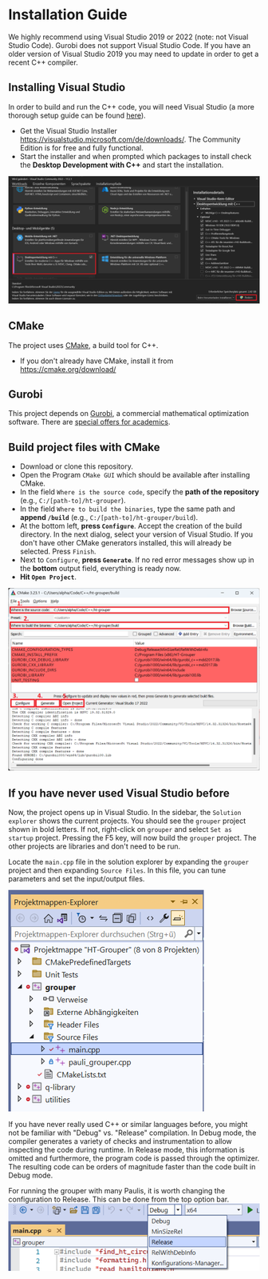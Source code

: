 # Installation Guide



We highly recommend using Visual Studio 2019 or 2022 (note: not Visual Studio Code). Gurobi does not support Visual Studio Code. If you have an older version of Visual Studio 2019 you may need to update in order to get a recent C++ compiler. 

## Installing Visual Studio

In order to build and run the C++ code, you will need Visual Studio (a more thorough setup guide can be found [here](https://learn.microsoft.com/en-us/cpp/build/vscpp-step-0-installation?view=msvc-170)). 

- Get the Visual Studio Installer https://visualstudio.microsoft.com/de/downloads/. The Community Edition is for free and fully functional.
- Start the installer and when prompted which packages to install check the __Desktop Development with C++__ and start the installation. 


![](images/install-desktop-development-with-c%2B%2B.png)

## CMake

The project uses [CMake](https://cmake.org/), a build tool for C++. 

- If you don't already have CMake, install it from https://cmake.org/download/


## Gurobi

This project depends on [Gurobi](https://www.gurobi.com/), a commercial mathematical optimization software. There are [special offers for academics](https://www.gurobi.com/academia/academic-program-and-licenses/).


## Build project files with CMake

- Download or clone this repository. 
- Open the Program ``CMake GUI`` which should be available after installing CMake. 
- In the field `Where is the source code`, specify the **path of the repository** (e.g., `C:/[path-to]/ht-grouper`). 
- In the field `Where to build the binaries`, type the same path and **append `/build`** (e.g., `C:/[path-to]/ht-grouper/build`). 
- At the bottom left, **press `Configure`**. Accept the creation of the build directory. In the next dialog, select your version of Visual Studio. If you don't have other CMake generators installed, this will already be selected. Press `Finish`. 
- Next to `Configure`, **press `Generate`**. If no red error messages show up in the **bottom** output field, everything is ready now. 
- **Hit `Open Project`**. 

![](images/cmake-build.png)

## If you have never used Visual Studio before

Now, the project opens up in Visual Studio. In the sidebar, the `Solution explorer` shows the current projects. You should see the `grouper` project shown in bold letters. If not, right-click on `grouper` and select `Set as startup` project. Pressing the F5 key, will now build the `grouper` project. The other projects are libraries and don't need to be run. 

Locate the `main.cpp` file in the solution explorer by expanding the `grouper` project and then expanding `Source Files`. In this file, you can tune parameters and set the input/output files. 

![](images/solution-explorer.png)

If you have never really used C++ or similar languages before, you might not be familiar with "Debug" vs. "Release" compilation. In Debug mode, the compiler generates a variety of checks and instrumentation to allow inspecting the code during runtime. In Release mode, this information is omitted and furthermore, the program code is passed through the optimizer. The resulting code can be orders of magnitude faster than the code built in Debug mode. 

For running the grouper with many Paulis, it is worth changing the configuration to Release. This can be done from the top option bar. 
![](images/debug-release-configuration-selection.png)